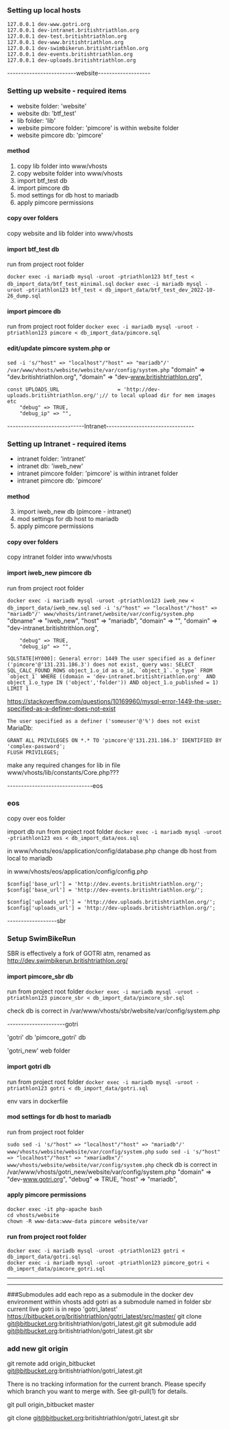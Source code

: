 ### Setting up local hosts
```
127.0.0.1 dev-www.gotri.org
127.0.0.1 dev-intranet.britishtriathlon.org
127.0.0.1 dev-test.britishtriathlon.org
127.0.0.1 dev-www.britishtriathlon.org
127.0.0.1 dev-swimbikerun.britishtriathlon.org
127.0.0.1 dev-events.britishtriathlon.org
127.0.0.1 dev-uploads.britishtriathlon.org
```

-------------------------website-------------------
### Setting up website - required items
- website folder: 'website'
- website db: 'btf_test'
- lib folder: 'lib'
- website pimcore folder: 'pimcore' is within website folder
- website pimcore db: 'pimcore'

#### method
1. copy lib folder into www/vhosts
2. copy website folder into www/vhosts
3. import btf_test db
4. import pimcore db
5. mod settings for db host to mariadb
6. apply pimcore permissions

#### copy over folders
copy website and lib folder into www/vhosts
#### import btf_test db
run from project root folder

`docker exec -i mariadb mysql -uroot -ptriathlon123 btf_test < db_import_data/btf_test_minimal.sql`
`docker exec -i mariadb mysql -uroot -ptriathlon123 btf_test < db_import_data/btf_test_dev_2022-10-26_dump.sql`

#### import pimcore db
run from project root folder
`docker exec -i mariadb mysql -uroot -ptriathlon123 pimcore < db_import_data/pimcore.sql`

#### edit/update pimcore system.php or
`sed -i 's/"host" => "localhost"/"host" => "mariadb"/' /var/www/vhosts/website/website/var/config/system.php`
"domain" => "dev.britishtriathlon.org",
 "domain" => "dev-www.britishtriathlon.org",


    const UPLOADS_URL                   = 'http://dev-uploads.britishtriathlon.org/';// to local upload dir for mem images etc
        "debug" => TRUE,
        "debug_ip" => "",

----------------------------Intranet--------------------------------
### Setting up Intranet - required items
- intranet folder: 'intranet'
- intranet db: 'iweb_new'
- intranet pimcore folder: 'pimcore' is within intranet folder
- intranet pimcore db: 'pimcore'

#### method
3. import iweb_new db (pimcore - intranet)
5. mod settings for db host to mariadb
6. apply pimcore permissions

#### copy over folders
copy intranet folder into www/vhosts
#### import iweb_new pimcore db
run from project root folder

`docker exec -i mariadb mysql -uroot -ptriathlon123 iweb_new < db_import_data/iweb_new.sql`
`sed -i 's/"host" => "localhost"/"host" => "mariadb"/' www/vhosts/intranet/website/var/config/system.php`
"dbname" => "iweb_new",
"host" => "mariadb",
"domain" => "",
"domain" => "dev-intranet.britishtrithlon.org",

        "debug" => TRUE,
        "debug_ip" => "",

```
SQLSTATE[HY000]: General error: 1449 The user specified as a definer ('pimcore'@'131.231.186.3') does not exist, query was: SELECT SQL_CALC_FOUND_ROWS object_1.o_id as o_id, `object_1`.`o_type` FROM `object_1` WHERE ((domain = 'dev-intranet.britishtriathlon.org'  AND  object_1.o_type IN ('object','folder')) AND object_1.o_published = 1) LIMIT 1
```

https://stackoverflow.com/questions/10169960/mysql-error-1449-the-user-specified-as-a-definer-does-not-exist

`The user specified as a definer ('someuser'@'%') does not exist`
MariaDb:
```
GRANT ALL PRIVILEGES ON *.* TO 'pimcore'@'131.231.186.3' IDENTIFIED BY 'complex-password';
FLUSH PRIVILEGES;
```
make any required changes for lib in file www/vhosts/lib/constants/Core.php???



-------------------------------eos
### eos
copy over eos folder

import db
run from project root folder
`docker exec -i mariadb mysql -uroot -ptriathlon123 eos < db_import_data/eos.sql`

in www/vhosts/eos/application/config/database.php
change db host from local to mariadb

in www/vhosts/eos/application/config/config.php
```
$config['base_url']	= 'http://dev.events.britishtriathlon.org/';
$config['base_url']	= 'http://dev-events.britishtriathlon.org/';

$config['uploads_url'] = 'http://dev.uploads.britishtriathlon.org/';
$config['uploads_url'] = 'http://dev-uploads.britishtriathlon.org/';
```


------------------sbr
### Setup SwimBikeRun
SBR is effectively a fork of GOTRI atm, renamed as http://dev.swimbikerun.britishtriathlon.org/
#### import pimcore_sbr db
run from project root folder
`docker exec -i mariadb mysql -uroot -ptriathlon123 pimcore_sbr < db_import_data/pimcore_sbr.sql`


check db is correct in /var/www/vhosts/sbr/website/var/config/system.php





---------------------gotri

'gotri' db
'pimcore_gotri' db

'gotri_new' web folder
#### import gotri db
run from project root folder
`docker exec -i mariadb mysql -uroot -ptriathlon123 gotri < db_import_data/gotri.sql`

env vars in dockerfile
#### mod settings for db host to mariadb
run from project root folder

`sudo sed -i 's/"host" => "localhost"/"host" => "mariadb"/' www/vhosts/website/website/var/config/system.php`
`sudo sed -i 's/"host" => "localhost"/"host" => "xmariadbx"/' www/vhosts/website/website/var/config/system.php`
check db is correct in /var/www/vhosts/gotri_new/website/var/config/system.php
"domain" => "dev-www.gotri.org",
        "debug" => TRUE,
            "host" => "mariadb",

#### apply pimcore permissions
```
docker exec -it php-apache bash
cd vhosts/website
chown -R www-data:www-data pimcore website/var
```
#### run from project root folder
```
docker exec -i mariadb mysql -uroot -ptriathlon123 gotri < db_import_data/gotri.sql
docker exec -i mariadb mysql -uroot -ptriathlon123 pimcore_gotri < db_import_data/pimcore_gotri.sql
```
---


---
###Submodules
add each repo as a submodule in the docker dev environment
within vhosts
add gotri as a submodule named in folder sbr
current live gotri is in repo 'gotri_latest'
https://bitbucket.org/britishtriathlon/gotri_latest/src/master/
git clone git@bitbucket.org:britishtriathlon/gotri_latest.git
git submodule add git@bitbucket.org:britishtriathlon/gotri_latest.git sbr


### add new git origin

git remote add origin_bitbucket git@bitbucket.org:britishtriathlon/gotri_latest.git

There is no tracking information for the current branch.
Please specify which branch you want to merge with.
See git-pull(1) for details.

git pull origin_bitbucket master

git clone git@bitbucket.org:britishtriathlon/gotri_latest.git sbr

